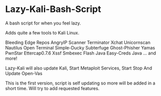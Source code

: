 Lazy-Kali-Bash-Script
=====================

A bash script for when you feel lazy.

Adds quite a few tools to Kali Linux.

Bleeding Edge Repos
AngryIP Scanner
Terminator
Xchat
Unicornscan
Nautilus Open Terminal
Simple-Ducky
Subterfuge
Ghost-Phisher
Yamas
PwnStar
Ettercap0.7.6
Xssf
Smbexec
Flash
Java
Easy-Creds
Java
... and more!

Lazy-Kali will also update Kali, Start Metaploit Services, Start Stop And Update Open-Vas

This is the first version, script is self updating so more will be added in a short time. Will try to add requested features.
